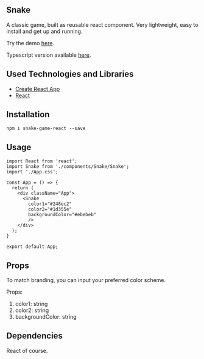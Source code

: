 ## Snake

A classic game, built as reusable react component. Very lightweight, easy to install and get up and running.

Try the demo [here](https://thepetersweeney.com/snake/).

Typescript version available [here](https://github.com/derrmru/react-snake-404).

## Used Technologies and Libraries

- [Create React App](https://github.com/facebook/create-react-app)
- [React](https://reactjs.org/)

## Installation
```
npm i snake-game-react --save

```

## Usage

```
import React from 'react';
import Snake from './components/Snake/Snake';
import './App.css';

const App = () => {
  return (
    <div className="App">
      <Snake 
        color1="#248ec2"
        color2="#1d355e"
        backgroundColor="#ebebeb"
        />
    </div>
  );
}

export default App;

```
## Props

To match branding, you can input your preferred color scheme.

Props: 

1. color1: string
2. color2: string
3. backgroundColor: string

## Dependencies

React of course.